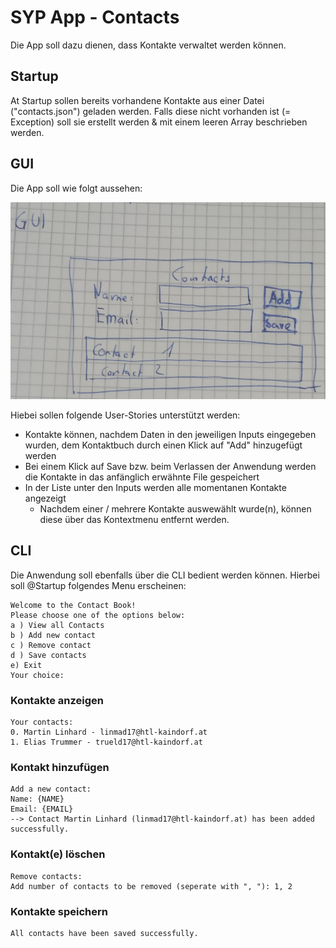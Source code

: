 # SYP App - Contacts

Die App soll dazu dienen, dass Kontakte verwaltet werden können.

## Startup

At Startup sollen bereits vorhandene Kontakte aus einer Datei ("contacts.json") geladen werden. Falls diese nicht vorhanden ist (= Exception) soll sie erstellt werden & mit einem leeren Array beschrieben werden.

## GUI

Die App soll wie folgt aussehen:

![app](./app.jpg)



Hiebei sollen folgende User-Stories unterstützt werden:

* Kontakte können, nachdem Daten in den jeweiligen Inputs eingegeben wurden, dem Kontaktbuch durch einen Klick auf "Add" hinzugefügt werden
* Bei einem Klick auf Save bzw. beim Verlassen der Anwendung werden die Kontakte in das anfänglich erwähnte File gespeichert
* In der Liste unter den Inputs werden alle momentanen Kontakte angezeigt
  * Nachdem einer / mehrere Kontakte auswewählt wurde(n), können diese über das Kontextmenu entfernt werden.

## CLI

Die Anwendung soll ebenfalls über die CLI bedient werden können. Hierbei soll @Startup folgendes Menu erscheinen:

```
Welcome to the Contact Book!
Please choose one of the options below:
a ) View all Contacts
b ) Add new contact
c ) Remove contact
d ) Save contacts
e) Exit
Your choice: 
```

### Kontakte anzeigen

```
Your contacts:
0. Martin Linhard - linmad17@htl-kaindorf.at
1. Elias Trummer - trueld17@htl-kaindorf.at
```

### Kontakt hinzufügen

```
Add a new contact:
Name: {NAME}
Email: {EMAIL}
--> Contact Martin Linhard (linmad17@htl-kaindorf.at) has been added successfully.
```

### Kontakt(e) löschen

```
Remove contacts:
Add number of contacts to be removed (seperate with ", "): 1, 2
```

### Kontakte speichern

```
All contacts have been saved successfully.
```

